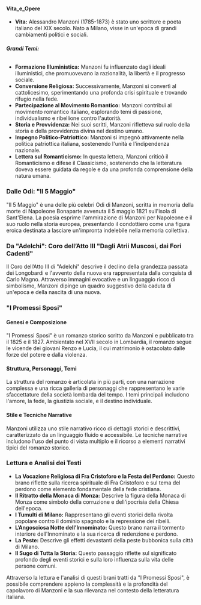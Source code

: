 
#### Vita_e_Opere
- **Vita:** Alessandro Manzoni (1785-1873) è stato uno scrittore e poeta italiano del XIX secolo. Nato a Milano, visse in un'epoca di grandi cambiamenti politici e sociali.
###### **Grandi Temi:**
  - **Formazione Illuministica:** Manzoni fu influenzato dagli ideali illuministici, che promuovevano la razionalità, la libertà e il progresso sociale.
  - **Conversione Religiosa:** Successivamente, Manzoni si convertì al cattolicesimo, sperimentando una profonda crisi spirituale e trovando rifugio nella fede.
  - **Partecipazione al Movimento Romantico:** Manzoni contribuì al movimento romantico italiano, esplorando temi di passione, individualismo e ribellione contro l'autorità.
  - **Storia e Provvidenza:** Nei suoi scritti, Manzoni rifletteva sul ruolo della storia e della provvidenza divina nel destino umano.
  - **Impegno Politico-Patriottico:** Manzoni si impegnò attivamente nella politica patriottica italiana, sostenendo l'unità e l'indipendenza nazionale.
- **Lettera sul Romanticismo:** In questa lettera, Manzoni criticò il Romanticismo e difese il Classicismo, sostenendo che la letteratura doveva essere guidata da regole e da una profonda comprensione della natura umana.

### Dalle Odi: "Il 5 Maggio"

"Il 5 Maggio" è una delle più celebri Odi di Manzoni, scritta in memoria della morte di Napoleone Bonaparte avvenuta il 5 maggio 1821 sull'isola di Sant'Elena. La poesia esprime l'ammirazione di Manzoni per Napoleone e il suo ruolo nella storia europea, presentando il condottiero come una figura eroica destinata a lasciare un'impronta indelebile nella memoria collettiva.

### Da "Adelchi": Coro dell’Atto III "Dagli Atrii Muscosi, dai Fori Cadenti"

Il Coro dell’Atto III di "Adelchi" descrive il declino della grandezza passata dei Longobardi e l'avvento della nuova era rappresentata dalla conquista di Carlo Magno. Attraverso immagini evocative e un linguaggio ricco di simbolismo, Manzoni dipinge un quadro suggestivo della caduta di un'epoca e della nascita di una nuova.

### "I Promessi Sposi"

#### Genesi e Composizione
"I Promessi Sposi" è un romanzo storico scritto da Manzoni e pubblicato tra il 1825 e il 1827. Ambientato nel XVII secolo in Lombardia, il romanzo segue le vicende dei giovani Renzo e Lucia, il cui matrimonio è ostacolato dalle forze del potere e dalla violenza.

#### Struttura, Personaggi, Temi
La struttura del romanzo è articolata in più parti, con una narrazione complessa e una ricca galleria di personaggi che rappresentano le varie sfaccettature della società lombarda del tempo. I temi principali includono l'amore, la fede, la giustizia sociale, e il destino individuale.

#### Stile e Tecniche Narrative
Manzoni utilizza uno stile narrativo ricco di dettagli storici e descrittivi, caratterizzato da un linguaggio fluido e accessibile. Le tecniche narrative includono l'uso del punto di vista multiplo e il ricorso a elementi narrativi tipici del romanzo storico.

### Lettura e Analisi dei Testi

- **La Vocazione Religiosa di Fra Cristoforo e la Festa del Perdono:** Questo brano riflette sulla ricerca spirituale di Fra Cristoforo e sul tema del perdono come elemento fondamentale della fede cristiana.
- **Il Ritratto della Monaca di Monza:** Descrive la figura della Monaca di Monza come simbolo della corruzione e dell'ipocrisia della Chiesa dell'epoca.
- **I Tumulti di Milano:** Rappresentano gli eventi storici della rivolta popolare contro il dominio spagnolo e la repressione dei ribelli.
- **L’Angosciosa Notte dell’Innominato:** Questo brano narra il tormento interiore dell'Innominato e la sua ricerca di redenzione e perdono.
- **La Peste:** Descrive gli effetti devastanti della peste bubbonica sulla città di Milano.
- **Il Sugo di Tutta la Storia:** Questo passaggio riflette sul significato profondo degli eventi storici e sulla loro influenza sulla vita delle persone comuni.

Attraverso la lettura e l'analisi di questi brani tratti da "I Promessi Sposi", è possibile comprendere appieno la complessità e la profondità del capolavoro di Manzoni e la sua rilevanza nel contesto della letteratura italiana.